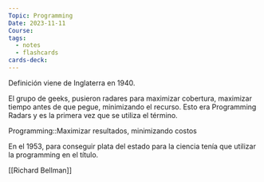 ```yaml
---
Topic: Programming
Date: 2023-11-11
Course: 
tags:
  - notes
  - flashcards
cards-deck:
---
```

Definición viene de Inglaterra en 1940.

El grupo de geeks, pusieron radares para maximizar cobertura, maximizar tiempo antes de que pegue, minimizando el recurso. Esto era Programming Radars y es la primera vez que se utiliza el término.

Programming::Maximizar resultados, minimizando costos

En el 1953, para conseguir plata del estado para la ciencia tenía que utilizar la programming en el título.

[[Richard Bellman]]
